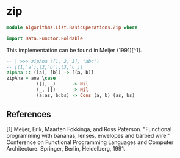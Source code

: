 # zip

```hs
module Algorithms.List.BasicOperations.Zip where

import Data.Functor.Foldable
```

This implementation can be found in Meijer (1991)[^1].

```hs
-- | >>> zipAna ([1, 2, 3], "abc")
-- [(1,'a'),(2,'b'),(3,'c')]
zipAna :: ([a], [b]) -> [(a, b)]
zipAna = ana \case
           ([], _)      -> Nil
           (_, [])      -> Nil
           (a:as, b:bs) -> Cons (a, b) (as, bs)
```

## References
[1] Meijer, Erik, Maarten Fokkinga, and Ross Paterson. "Functional programming with bananas, lenses, envelopes and barbed wire." Conference on Functional Programming Languages and Computer Architecture. Springer, Berlin, Heidelberg, 1991.
